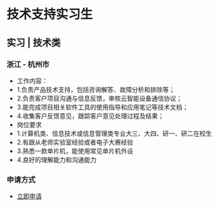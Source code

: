 
# 技术支持实习生
## 实习  |  技术类
### 浙江 - 杭州市

- 工作内容：
- 1.负责产品技术支持，包括咨询解答、故障分析和排除等；
- 2.负责客户项目沟通与信息反馈，审核云智能设备通信协议；
- 3.能完成项目相关软件工具的使用指导和应用笔记等技术文档；
- 4.收集客户反馈意见，跟踪客户意见处理过程及结果；
- 岗位要求
- 1.计算机类、信息技术或信息管理类专业大三、大四、研一、研二在校生
- 2.有跟从老师实验室经验或者电子大赛经验
- 3.熟悉一款单片机，能使用常见单片机外设
- 4.良好的理解能力和沟通能力
### 申请方式
- <a href="mailto:hr@tuya.com" title=yourName-技术支持实习生>立即申请</a>